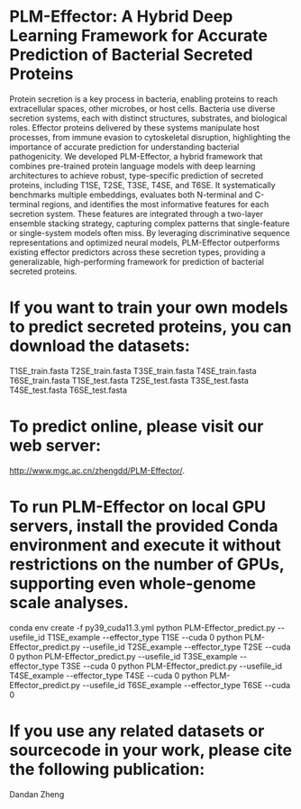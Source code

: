 # PLM-Effector:  A Hybrid Deep Learning Framework for Accurate Prediction of Bacterial Secreted Proteins
Protein secretion is a key process in bacteria, enabling proteins to reach extracellular spaces, other microbes, or host cells. Bacteria use diverse secretion systems, each with distinct structures, substrates, and biological roles. Effector proteins delivered by these systems manipulate host processes, from immune evasion to cytoskeletal disruption, highlighting the importance of accurate prediction for understanding bacterial pathogenicity. We developed PLM-Effector, a hybrid framework that combines pre-trained protein language models with deep learning architectures to achieve robust, type-specific prediction of secreted proteins, including T1SE, T2SE, T3SE, T4SE, and T6SE. It systematically benchmarks multiple embeddings, evaluates both N-terminal and C-terminal regions, and identifies the most informative features for each secretion system. These features are integrated through a two-layer ensemble stacking strategy, capturing complex patterns that single-feature or single-system models often miss. By leveraging discriminative sequence representations and optimized neural models, PLM-Effector outperforms existing effector predictors across these secretion types, providing a generalizable, high-performing framework for prediction of bacterial secreted proteins.

# If you want to train your own models to predict secreted proteins, you can download the datasets:
T1SE_train.fasta  T2SE_train.fasta  T3SE_train.fasta  T4SE_train.fasta  T6SE_train.fasta
T1SE_test.fasta   T2SE_test.fasta   T3SE_test.fasta   T4SE_test.fasta   T6SE_test.fasta


# To predict online, please visit our web server: 
http://www.mgc.ac.cn/zhengdd/PLM-Effector/.

# To run PLM-Effector on local GPU servers, install the provided Conda environment and execute it without restrictions on the number of GPUs, supporting even whole-genome scale analyses.
conda env create -f py39_cuda11.3.yml
python PLM-Effector_predict.py   --usefile_id T1SE_example --effector_type T1SE --cuda 0
python PLM-Effector_predict.py   --usefile_id T2SE_example --effector_type T2SE --cuda 0
python PLM-Effector_predict.py   --usefile_id T3SE_example --effector_type T3SE --cuda 0
python PLM-Effector_predict.py   --usefile_id T4SE_example --effector_type T4SE --cuda 0
python PLM-Effector_predict.py   --usefile_id T6SE_example --effector_type T6SE --cuda 0

# If you use any related datasets or sourcecode in your work, please cite the following publication:
Dandan Zheng
